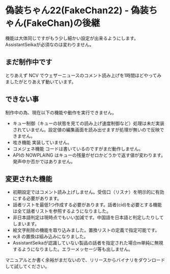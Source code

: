 # 偽装ちゃん22(FakeChan22) - 偽装ちゃん(FakeChan)の後継

機能は大体同じですがもう少し細かい設定が出来るようにします。AssistantSeikaが必須なのは変わりません。

## まだ制作中です

とりあえず NCV でウェザーニュースのコメント読み上げを1時間ほどやってみましたがとりあえず動いています。


## できない事

制作中の為、現在以下の機能や動作を実行できません。

 - キュー制御（キューの状態を見ての読み上げ速度制御など）処理は未だ実装されていません。設定値の編集画面を読み出せますが処理が無いので反映できません。
 - 呟き機能 実装していません。
 - コメジェネ機能 コードは書いているのですがまだ動作しません。
 - APIの NOWPLAING はキューの残量がゼロかどうかで返す値が変わります。発声中か否かではありません。
 
## 変更された機能

 - 初期設定ではコメント読み上げしません。受信口（リスナ）を明示的に有効にする必要があります。
 - 話者リストを最低1つ作成する必要があります。話者(cid)を必要とする機能は全て話者リストを参照するようになりました。
 - 非日本語判定は現時点でもいい加減です。中国語を日本語と判定したりしてしまいます。
 - 絵文字削除の機能を取り込みました。置換リストの定義で指定可能です。
 - w,8 の置換は組み込みになりました。
 - AssistantSeikaが認識していない製品の話者を指定された場合m単純に無視するようになりました。エラーメッセージ等も出しません。

マニュアルとか書く余裕がまだないので、リリースからバイナリをダウンロードして試してください。

 
